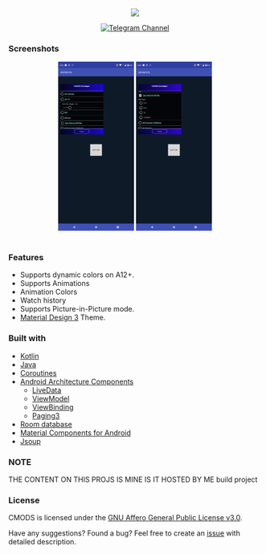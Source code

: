 <div align="center">

<img width="" src="app/src/main/res/mipmap-xxxhdpi/ic_launcher_round.webp"  width=100 height=100  align="center">

[![Telegram Channel](https://img.shields.io/badge/Telegram-Mod-blue?style=flat&logo=telegram)](https://t.me/eucmods)

</div>


### Screenshots

<div align="center">
<div>
<img src="img/img.png" width="30%" />
<img src="img/img2.png" width="30%" />

</div>
</div>

<br>

### Features
- Supports dynamic colors on A12+.
- Supports Animations
- Animation Colors
- Watch history
- Supports Picture-in-Picture mode.
- [Material Design 3](https://m3.material.io/) Theme.

### Built with
- [Kotlin](https://kotlinlang.org/)
- [Java](https://dev.java/)
- [Coroutines](https://kotlinlang.org/docs/reference/coroutines-overview.html)
- [Android Architecture Components](https://developer.android.com/topic/libraries/architecture)
    - [LiveData](https://developer.android.com/topic/libraries/architecture/livedata)
    - [ViewModel](https://developer.android.com/topic/libraries/architecture/viewmodel)
    - [ViewBinding](https://developer.android.com/topic/libraries/view-binding)
    - [Paging3](https://developer.android.com/topic/libraries/architecture/paging/v3-overview)
- [Room database](https://developer.android.com/jetpack/androidx/releases/room)
- [Material Components for Android](https://github.com/material-components/material-components-android)
- [Jsoup](https://jsoup.org/)

### NOTE
THE CONTENT ON THIS PROJS IS MINE IS IT HOSTED BY ME  build project 

### License
CMODS is licensed under the [GNU Affero General Public License v3.0](LICENSE.md).

Have any suggestions? Found a bug? Feel free to create an [issue](https://github.com/MrIKso/AnitubeApp/issues/new) with detailed description.
